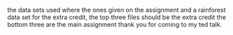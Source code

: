 the data sets used where the ones given on the assignment and a rainforest data set for the extra credit, the top three files should be the extra credit
the bottom three are the main assignment
thank you for coming to my ted talk. 
